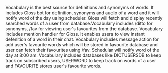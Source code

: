 Vocabulary is the best source for definitions and synonyms of words. It includes Gloss bot for definition, synonyms and audio of a word and it will notify word of the day using scheduler. Gloss will fetch and display recently searched words of a user from database.Vocabulary includes /ditto for synonyms, /fav  for viewing user's favourites from the database. Vocabulary includes mention handler for Gloss. It enables users to view instant defenition of a word in their chat. Vocabulary includes message action for add user's favourite words which will be stored in favourite database and user can fetch their favourites using /fav. Schedular will notify word of the day at 8:00 am. Vocabulary includes databases like DICTUSERSDB to keep track on subscribed users, USERWORD to keep track on words of a user and FAVOURITE stores user's favourite words.
